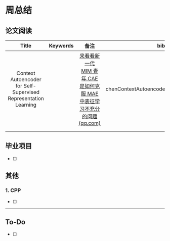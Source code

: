 # 周总结

## 论文阅读

|                            Title                             | Keywords |                             备注                             |                   bib                    |
| :----------------------------------------------------------: | :------: | :----------------------------------------------------------: | :--------------------------------------: |
| Context Autoencoder for Self-Supervised Representation Learning |          | [来看看新一代 MIM 青年 CAE 是如何克服 MAE 中表征学习不充分的问题 (qq.com)](https://mp.weixin.qq.com/s/iWEZ-IwZV3kjARJu_T_piA) | chenContextAutoencoderSelfSupervised2022 |
|                                                              |          |                                                              |                                          |
|                                                              |          |                                                              |                                          |



## 毕业项目

- [ ] 

## 其他

### 1. CPP

- [ ] 

---

## To-Do

- [ ] 

## 
